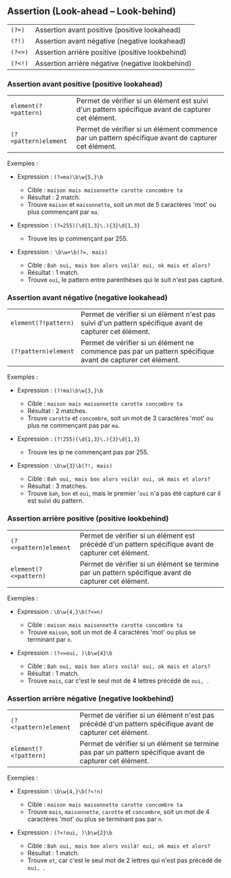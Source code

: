 
## Assertion (Look-ahead – Look-behind)

|         |                                                  |
|---------|--------------------------------------------------|
| `(?=)`  | Assertion avant positive (positive lookahead)    |
| `(?!)`  | Assertion avant négative (negative lookahead)    |
| `(?<=)` | Assertion arrière positive (positive lookbehind) |
| `(?<!)` | Assertion arrière négative (negative lookbehind) |


### Assertion avant positive (positive lookahead)

|                      |                                                                                                    |
|----------------------|----------------------------------------------------------------------------------------------------|
| `element(?=pattern)` | Permet de vérifier si un élément est suivi d'un pattern spécifique avant de capturer cet élément.  |
| `(?=pattern)element` | Permet de vérifier si un élément commence par un pattern spécifique avant de capturer cet élément. |

Exemples :

* Expression : `(?=ma)\b\w{5,}\b`
  * Cible : `maison mais maisonnette carotte concombre ta`
  * Résultat : 2 match.
  * Trouve `maison` et `maisonnette`, soit un mot de 5 caractères 'mot' ou plus commençant par `ma`.

* Expression : `(?=255)(\d{1,3}\.){3}\d{1,3}`
  * Trouve les ip commençant par 255.

* Expression :` \b\w+\b(?=, mais)`
  * Cible : `Bah oui, mais bon alors voilà! oui, ok mais et alors?`
  * Résultat : 1 match.
  * Trouve `oui`, le pattern entre parenthèses qui le suit n'est pas capturé.

### Assertion avant négative (negative lookahead)

|                      |                                                                                                           |
|----------------------|-----------------------------------------------------------------------------------------------------------|
| `element(?!pattern)` | Permet de vérifier si un élément n'est pas suivi d'un pattern spécifique avant de capturer cet élément.   |
| `(?!pattern)element` | Permet de vérifier si un élément ne commence pas par un pattern spécifique avant de capturer cet élément. |

Exemples :

* Expression : `(?!ma)\b\w{3,}\b`
  * Cible : `maison mais maisonnette carotte concombre ta`
  * Résultat : 2 matches.
  * Trouve `carotte` et `concombre`, soit un mot de 3 caractères 'mot' ou plus ne commençant pas par `ma`.

* Expression : `(?!255)(\d{1,3}\.){3}\d{1,3}`
  * Trouve les ip ne commençant pas par 255.

* Expression : `\b\w{3}\b(?!, mais)`
  * Cible : `Bah oui, mais bon alors voilà! oui, ok mais et alors?`
  * Résultat : 3 matches.
  * Trouve `bah`, `bon` et `oui`, mais le premier '`oui` n'a pas été capturé car il est suivi du pattern.

### Assertion arrière positive (positive lookbehind)

|                       |                                                                                                      |
|-----------------------|------------------------------------------------------------------------------------------------------|
| `(?<=pattern)element` | Permet de vérifier si un élément est précédé d'un pattern spécifique avant de capturer cet élément.  |
| `element(?<=pattern)` | Permet de vérifier si un élément se termine par un pattern spécifique avant de capturer cet élément. |

Exemples :

* Expression : `\b\w{4,}\b(?<=n)`
  * Cible : `maison mais maisonnette carotte concombre ta`
  * Trouve `maison`, soit un mot de 4 caractères 'mot' ou plus se terminant par `n`.

* Expression : `(?<=oui, )\b\w{4}\b`
  * Cible : `Bah oui, mais bon alors voilà! oui, ok mais et alors?`
  * Résultat : 1 match.
  * Trouve `mais`, car c'est le seul mot de 4 lettres précédé de `oui, `.

### Assertion arrière négative (negative lookbehind)

|                       |                                                                                                           |
|-----------------------|-----------------------------------------------------------------------------------------------------------|
| `(?<!pattern)element` | Permet de vérifier si un élément n'est pas précédé d'un pattern spécifique avant de capturer cet élément. |
| `element(?<!pattern)` | Permet de vérifier si un élément se termine pas par un pattern spécifique avant de capturer cet élément.  |

Exemples :

* Expression : `\b\w{4,}\b(?<!n)`
  * Cible : `maison mais maisonnette carotte concombre ta`
  * Trouve `mais`, `maisonnette`, `carotte` et `concombre`, soit un mot de 4 caractères 'mot' ou plus se terminant pas par `n`.

* Expression : `(?<!oui, )\b\w{2}\b`
  * Cible : `Bah oui, mais bon alors voilà! oui, ok mais et alors?`
  * Résultat : 1 match.
  * Trouve `et`, car c'est le seul mot de 2 lettres qui n'est pas précédé de `oui, `.

